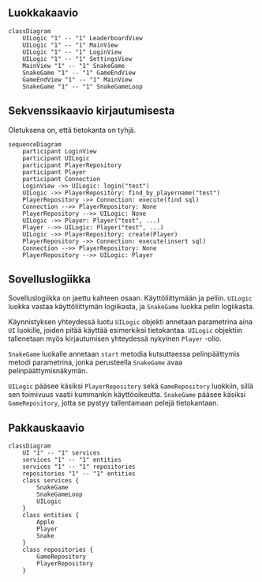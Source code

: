 ## Luokkakaavio
```mermaid
classDiagram
    UILogic "1" -- "1" LeaderboardView
    UILogic "1" -- "1" MainView
    UILogic "1" -- "1" LoginView
    UILogic "1" -- "1" SettingsView
    MainView "1" -- "1" SnakeGame
    SnakeGame "1" -- "1" GameEndView
    GameEndView "1" -- "1" MainView
    SnakeGame "1" -- "1" SnakeGameLoop
```

## Sekvenssikaavio kirjautumisesta
Oletuksena on, että tietokanta on tyhjä.

```mermaid
sequenceDiagram
	participant LoginView
	participant UILogic
	participant PlayerRepository
	participant Player
	participant Connection
	LoginView ->> UILogic: login("test")
	UILogic ->> PlayerRepository: find_by_playername("test")
	PlayerRepository ->> Connection: execute(find sql)
	Connection -->> PlayerRepository: None
	PlayerRepository -->> UILogic: None
	UILogic ->> Player: Player("test", ...)
	Player -->> UILogic: Player("test", ...)
	UILogic ->> PlayerRepository: create(Player)
	PlayerRepository ->> Connection: execute(insert sql)
	Connection -->> PlayerRepository: None
	PlayerRepository -->> UILogic: Player
```

## Sovelluslogiikka
Sovelluslogiikka on jaettu kahteen osaan. Käyttöliittymään ja peliin.
`UILogic` luokka vastaa käyttöliittymän logiikasta, ja `SnakeGame` luokka pelin logiikasta.  

Käynnistyksen yhteydessä luotu `UILogic` objekti annetaan parametrina aina `UI` luokille, joiden pitää
käyttää esimerkiksi tietokantaa. `UILogic` objektiin tallenetaan myös kirjautumisen yhteydessä
nykyinen `Player` -olio.  

`SnakeGame` luokalle annetaan `start` metodia kutsuttaessa pelinpäättymis metodi parametrina, jonka perusteella
`SnakeGame` avaa pelinpäättymisnäkymän.  

`UILogic` pääsee käsiksi `PlayerRepository` sekä `GameRepository` luokkiin, sillä sen toimivuus vaatii
kummankin käyttöoikeutta. `SnakeGame` pääsee käsiksi `GameRepository`, jotta se pystyy tallentamaan pelejä tietokantaan.

## Pakkauskaavio
```mermaid
classDiagram
    UI "1" -- "1" services
    services "1" -- "1" entities
    services "1" -- "1" repositories
    repositories "1" -- "1" entities
    class services {
        SnakeGame
        SnakeGameLoop
        UILogic
    }
    class entities {
        Apple
        Player
        Snake
    }
    class repositories {
        GameRepository
        PlayerRepository
    }
```
